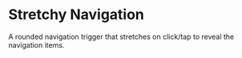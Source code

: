 Stretchy Navigation
=========

A rounded navigation trigger that stretches on click/tap to reveal the navigation items.

